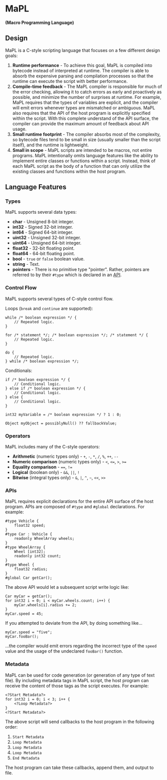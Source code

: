 # MaPL
**(Macro Programming Language)**

## Design
MaPL is a C-style scripting language that focuses on a few different design goals:

1. **Runtime performance** - To achieve this goal, MaPL is compiled into bytecode instead of interpreted at runtime. The compiler is able to absorb the expensive parsing and compilation processes so that the runtime can execute the script with better performance.
1. **Compile-time feedback** - The MaPL compiler is responsible for much of the error checking, allowing it to catch errors as early and proactively as possible, and minimize the number of surprises at runtime. For example, MaPL requires that the types of variables are explicit, and the compiler will emit errors whenever types are mismatched or ambiguous. MaPL also requires that the API of the host program is explicitly specified within the script. With this complete understand of the API surface, the compiler can provide the maximum amount of feedback about API usage.
1. **Small runtime footprint** - The compiler absorbs most of the complexity, so bytecode files tend to be small in size (usually smaller than the script itself), and the runtime is lightweight.
1. **Small in scope** - MaPL scripts are intended to be macros, not entire programs. MaPL intentionally omits language features like the ability to implement entire classes or functions within a script. Instead, think of each MaPL script as the body of a function that can only utilize the existing classes and functions within the host program.

## Language Features

### Types
MaPL supports several data types:

* **char** - Unsigned 8-bit integer.
* **int32** - Signed 32-bit integer.
* **int64** - Signed 64-bit integer.
* **uint32** - Unsigned 32-bit integer.
* **uint64** - Unsigned 64-bit integer.
* **float32** - 32-bit floating point.
* **float64** - 64-bit floating point.
* **bool** - `true` or `false` boolean value.
* **string** - Text.
* **pointers** - There is no primitive type "pointer". Rather, pointers are referred to by their `#type` which is declared in an [API](#APIs).

### Control Flow
MaPL supports several types of C-style control flow.

Loops (`break` and `continue` are supported):

```
while /* boolean expression */ {
    // Repeated logic.
}
```
```
for /* statement */; /* boolean expression */; /* statement */ {
    // Repeated logic.
}
```
```
do {
    // Repeated logic.
} while /* boolean expression */;
```

Conditionals:
```
if /* boolean expression */ {
    // Conditional logic.
} else if /* boolean expression */ {
    // Conditional logic.
} else {
    // Conditional logic.
}
```
```
int32 myVariable = /* boolean expression */ ? 1 : 0;
```
```
Object myObject = possiblyNull() ?? fallbackValue;
```
### Operators
MaPL includes many of the C-style operators:
* **Arithmetic** (numeric types only) - `+`, `-`, `*`, `/`, `%`, `++`, `--`
* **Numeric comparison** (numeric types only) - `<`, `<=`, `>`, `>=`
* **Equality comparison** - `==`, `!=`
* **Logical** (boolean only) - `&&`, `||`, `!`
* **Bitwise** (integral types only) - `&`, `|`, `^`, `~`, `<<`, `>>`

### APIs
MaPL requires explicit declarations for the entire API surface of the host program. APIs are composed of `#type` and `#global` declarations. For example:
```
#type Vehicle {
    float32 speed;
}
#type Car : Vehicle {
    readonly WheelArray wheels;
}
#type WheelArray {
    Wheel [int32];
    readonly int32 count;
}
#type Wheel {
    float32 radius;
}
#global Car getCar();
```
The above API would let a subsequent script write logic like:
```
Car myCar = getCar();
for int32 i = 0; i < myCar.wheels.count; i++) {
    myCar.wheels[i].radius += 2;
}
myCar.speed = 45;
```
If you attempted to deviate from the API, by doing something like...
```
myCar.speed = "five";
myCar.fooBar();
```
...the compiler would emit errors regarding the incorrect type of the `speed` value and the usage of the undeclared `fooBar()` function.

### Metadata
MaPL can be used for code generation (or generation of any type of text file). By including metadata tags in MaPL script, the host program can receive the content of those tags as the script executes. For example:
```
<?Start Metadata?>
for int32 i = 0; i < 3; i++ {
    <?Loop Metadata?>
}
<?Start Metadata?>
```
The above script will send callbacks to the host program in the following order:

1. `Start Metadata`
1. `Loop Metadata`
1. `Loop Metadata`
1. `Loop Metadata`
1. `End Metadata`

The host program can take these callbacks, append them, and output to file.
